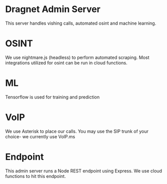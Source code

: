 # Dragnet Admin Server
This server handles vishing calls, automated osint and machine learning.

# OSINT
We use nightmare.js (headless) to perform automated scraping.
Most integrations utilized for osint can be run in cloud functions.

# ML
Tensorflow is used for training and prediction

# VoIP
We use Asterisk to place our calls. You may use the SIP trunk of your choice- we currently use VoIP.ms

# Endpoint
This admin server runs a Node REST endpoint using Express.
We use cloud functions to hit this endpoint.
